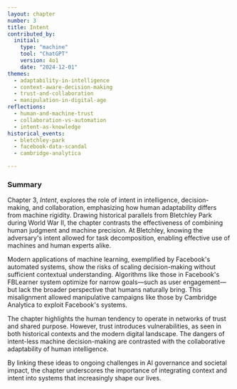 ```yaml
---
layout: chapter
number: 3
title: Intent
contributed_by:
  initial:
    type: "machine"
    tool: "ChatGPT"
    version: 4o1
    date: "2024-12-01"
themes:
  - adaptability-in-intelligence
  - context-aware-decision-making
  - trust-and-collaboration
  - manipulation-in-digital-age
reflections:
  - human-and-machine-trust
  - collaboration-vs-automation
  - intent-as-knowledge
historical_events:
  - bletchley-park
  - facebook-data-scandal
  - cambridge-analytica

---
```


### Summary

Chapter 3, *Intent*, explores the role of intent in intelligence, decision-making, and collaboration, emphasizing how human adaptability differs from machine rigidity. Drawing historical parallels from Bletchley Park during World War II, the chapter contrasts the effectiveness of combining human judgment and machine precision. At Bletchley, knowing the adversary's intent allowed for task decomposition, enabling effective use of machines and human experts alike.

Modern applications of machine learning, exemplified by Facebook's automated systems, show the risks of scaling decision-making without sufficient contextual understanding. Algorithms like those in Facebook's FBLearner system optimize for narrow goals—such as user engagement—but lack the broader perspective that humans naturally bring. This misalignment allowed manipulative campaigns like those by Cambridge Analytica to exploit Facebook's systems.

The chapter highlights the human tendency to operate in networks of trust and shared purpose. However, trust introduces vulnerabilities, as seen in both historical contexts and the modern digital landscape. The dangers of intent-less machine decision-making are contrasted with the collaborative adaptability of human intelligence.

By linking these ideas to ongoing challenges in AI governance and societal impact, the chapter underscores the importance of integrating context and intent into systems that increasingly shape our lives.
